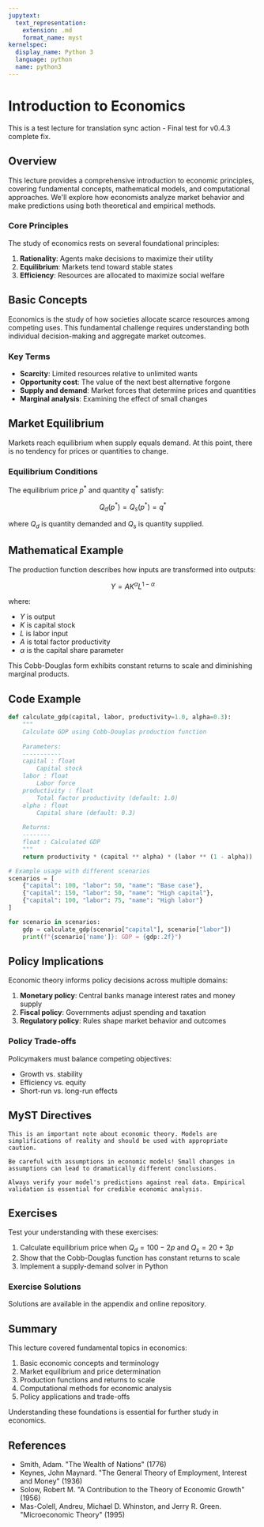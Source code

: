 ```yaml
---
jupytext:
  text_representation:
    extension: .md
    format_name: myst
kernelspec:
  display_name: Python 3
  language: python
  name: python3
---
```


# Introduction to Economics

This is a test lecture for translation sync action - Final test for v0.4.3 complete fix.

## Overview

This lecture provides a comprehensive introduction to economic principles, covering fundamental concepts, mathematical models, and computational approaches. We'll explore how economists analyze market behavior and make predictions using both theoretical and empirical methods.

### Core Principles

The study of economics rests on several foundational principles:

1. **Rationality**: Agents make decisions to maximize their utility
2. **Equilibrium**: Markets tend toward stable states
3. **Efficiency**: Resources are allocated to maximize social welfare

## Basic Concepts

Economics is the study of how societies allocate scarce resources among competing uses. This fundamental challenge requires understanding both individual decision-making and aggregate market outcomes.

### Key Terms

- **Scarcity**: Limited resources relative to unlimited wants
- **Opportunity cost**: The value of the next best alternative forgone
- **Supply and demand**: Market forces that determine prices and quantities
- **Marginal analysis**: Examining the effect of small changes

## Market Equilibrium

Markets reach equilibrium when supply equals demand. At this point, there is no tendency for prices or quantities to change.

### Equilibrium Conditions

The equilibrium price $p^*$ and quantity $q^*$ satisfy:

$$
Q_d(p^*) = Q_s(p^*) = q^*
$$

where $Q_d$ is quantity demanded and $Q_s$ is quantity supplied.

## Mathematical Example

The production function describes how inputs are transformed into outputs:

$$
Y = A K^{\alpha} L^{1-\alpha}
$$

where:
- $Y$ is output
- $K$ is capital stock
- $L$ is labor input
- $A$ is total factor productivity
- $\alpha$ is the capital share parameter

This Cobb-Douglas form exhibits constant returns to scale and diminishing marginal products.

## Code Example

```python
def calculate_gdp(capital, labor, productivity=1.0, alpha=0.3):
    """
    Calculate GDP using Cobb-Douglas production function
    
    Parameters:
    -----------
    capital : float
        Capital stock
    labor : float
        Labor force
    productivity : float
        Total factor productivity (default: 1.0)
    alpha : float
        Capital share (default: 0.3)
        
    Returns:
    --------
    float : Calculated GDP
    """
    return productivity * (capital ** alpha) * (labor ** (1 - alpha))

# Example usage with different scenarios
scenarios = [
    {"capital": 100, "labor": 50, "name": "Base case"},
    {"capital": 150, "labor": 50, "name": "High capital"},
    {"capital": 100, "labor": 75, "name": "High labor"}
]

for scenario in scenarios:
    gdp = calculate_gdp(scenario["capital"], scenario["labor"])
    print(f"{scenario['name']}: GDP = {gdp:.2f}")
```

## Policy Implications

Economic theory informs policy decisions across multiple domains:

1. **Monetary policy**: Central banks manage interest rates and money supply
2. **Fiscal policy**: Governments adjust spending and taxation
3. **Regulatory policy**: Rules shape market behavior and outcomes

### Policy Trade-offs

Policymakers must balance competing objectives:
- Growth vs. stability
- Efficiency vs. equity
- Short-run vs. long-run effects

## MyST Directives

```{note}
This is an important note about economic theory. Models are simplifications of reality and should be used with appropriate caution.
```

```{warning}
Be careful with assumptions in economic models! Small changes in assumptions can lead to dramatically different conclusions.
```

```{tip}
Always verify your model's predictions against real data. Empirical validation is essential for credible economic analysis.
```

## Exercises

Test your understanding with these exercises:

1. Calculate equilibrium price when $Q_d = 100 - 2p$ and $Q_s = 20 + 3p$
2. Show that the Cobb-Douglas function has constant returns to scale
3. Implement a supply-demand solver in Python

### Exercise Solutions

Solutions are available in the appendix and online repository.

## Summary

This lecture covered fundamental topics in economics:
1. Basic economic concepts and terminology
2. Market equilibrium and price determination
3. Production functions and returns to scale
4. Computational methods for economic analysis
5. Policy applications and trade-offs

Understanding these foundations is essential for further study in economics.

## References

- Smith, Adam. "The Wealth of Nations" (1776)
- Keynes, John Maynard. "The General Theory of Employment, Interest and Money" (1936)
- Solow, Robert M. "A Contribution to the Theory of Economic Growth" (1956)
- Mas-Colell, Andreu, Michael D. Whinston, and Jerry R. Green. "Microeconomic Theory" (1995)
